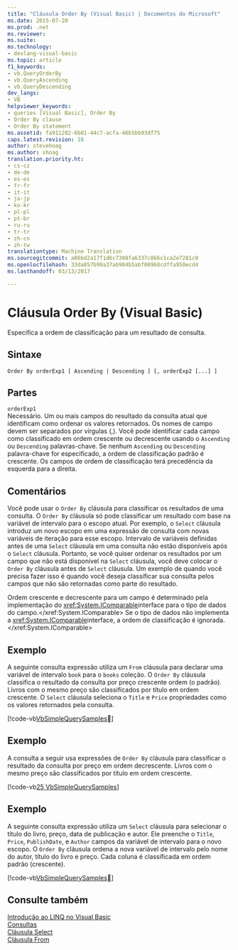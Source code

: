 ```yaml
---
title: "Cláusula Order By (Visual Basic) | Documentos do Microsoft"
ms.date: 2015-07-20
ms.prod: .net
ms.reviewer: 
ms.suite: 
ms.technology:
- devlang-visual-basic
ms.topic: article
f1_keywords:
- vb.QueryOrderBy
- vb.QueryAscending
- vb.QueryDescending
dev_langs:
- VB
helpviewer_keywords:
- queries [Visual Basic], Order By
- Order By clause
- Order By statement
ms.assetid: fa911282-6b81-44c7-acfa-46b5bb93df75
caps.latest.revision: 16
author: stevehoag
ms.author: shoag
translation.priority.ht:
- cs-cz
- de-de
- es-es
- fr-fr
- it-it
- ja-jp
- ko-kr
- pl-pl
- pt-br
- ru-ru
- tr-tr
- zh-cn
- zh-tw
translationtype: Machine Translation
ms.sourcegitcommit: a06bd2a17f1d6c7308fa6337c866c1ca2e7281c0
ms.openlocfilehash: 33da857b99a37ab904b5abf00968cdffa950ecd4
ms.lasthandoff: 03/13/2017

---
```

# <a name="order-by-clause-visual-basic"></a>Cláusula Order By (Visual Basic)
Especifica a ordem de classificação para um resultado de consulta.  
  
## <a name="syntax"></a>Sintaxe  
  
```  
Order By orderExp1 [ Ascending | Descending ] [, orderExp2 [...] ]  
```  
  
## <a name="parts"></a>Partes  
 `orderExp1`  
 Necessário. Um ou mais campos do resultado da consulta atual que identificam como ordenar os valores retornados. Os nomes de campo devem ser separados por vírgulas (,). Você pode identificar cada campo como classificado em ordem crescente ou decrescente usando o `Ascending` ou `Descending` palavras-chave. Se nenhum `Ascending` ou `Descending` palavra-chave for especificado, a ordem de classificação padrão é crescente. Os campos de ordem de classificação terá precedência da esquerda para a direita.  
  
## <a name="remarks"></a>Comentários  
 Você pode usar o `Order By` cláusula para classificar os resultados de uma consulta. O `Order By` cláusula só pode classificar um resultado com base na variável de intervalo para o escopo atual. Por exemplo, o `Select` cláusula introduz um novo escopo em uma expressão de consulta com novas variáveis de iteração para esse escopo. Intervalo de variáveis definidas antes de uma `Select` cláusula em uma consulta não estão disponíveis após o `Select` cláusula. Portanto, se você quiser ordenar os resultados por um campo que não está disponível na `Select` cláusula, você deve colocar o `Order By` cláusula antes de `Select` cláusula. Um exemplo de quando você precisa fazer isso é quando você deseja classificar sua consulta pelos campos que não são retornadas como parte do resultado.  
  
 Ordem crescente e decrescente para um campo é determinado pela implementação do <xref:System.IComparable>interface para o tipo de dados do campo.</xref:System.IComparable> Se o tipo de dados não implementa a <xref:System.IComparable>interface, a ordem de classificação é ignorada.</xref:System.IComparable>  
  
## <a name="example"></a>Exemplo  
 A seguinte consulta expressão utiliza um `From` cláusula para declarar uma variável de intervalo `book` para o `books` coleção. O `Order By` cláusula classifica o resultado da consulta por preço crescente ordem (o padrão). Livros com o mesmo preço são classificados por título em ordem crescente. O `Select` cláusula seleciona o `Title` e `Price` propriedades como os valores retornados pela consulta.  
  
 [!code-vb[VbSimpleQuerySamples&#24;](../../../visual-basic/language-reference/queries/codesnippet/VisualBasic/order-by-clause_1.vb)]  
  
## <a name="example"></a>Exemplo  
 A consulta a seguir usa expressões de `Order By` cláusula para classificar o resultado da consulta por preço em ordem decrescente. Livros com o mesmo preço são classificados por título em ordem crescente.  
  
 [!code-vb[25 VbSimpleQuerySamples](../../../visual-basic/language-reference/queries/codesnippet/VisualBasic/order-by-clause_2.vb)]  
  
## <a name="example"></a>Exemplo  
 A seguinte consulta expressão utiliza um `Select` cláusula para selecionar o título do livro, preço, data de publicação e autor. Ele preenche o `Title`, `Price`, `PublishDate`, e `Author` campos da variável de intervalo para o novo escopo. O `Order By` cláusula ordena a nova variável de intervalo pelo nome do autor, título do livro e preço. Cada coluna é classificada em ordem padrão (crescente).  
  
 [!code-vb[VbSimpleQuerySamples&#26;](../../../visual-basic/language-reference/queries/codesnippet/VisualBasic/order-by-clause_3.vb)]  
  
## <a name="see-also"></a>Consulte também  
 [Introdução ao LINQ no Visual Basic](../../../visual-basic/programming-guide/language-features/linq/introduction-to-linq.md)   
 [Consultas](../../../visual-basic/language-reference/queries/queries.md)   
 [Cláusula Select](../../../visual-basic/language-reference/queries/select-clause.md)   
 [Cláusula From](../../../visual-basic/language-reference/queries/from-clause.md)
